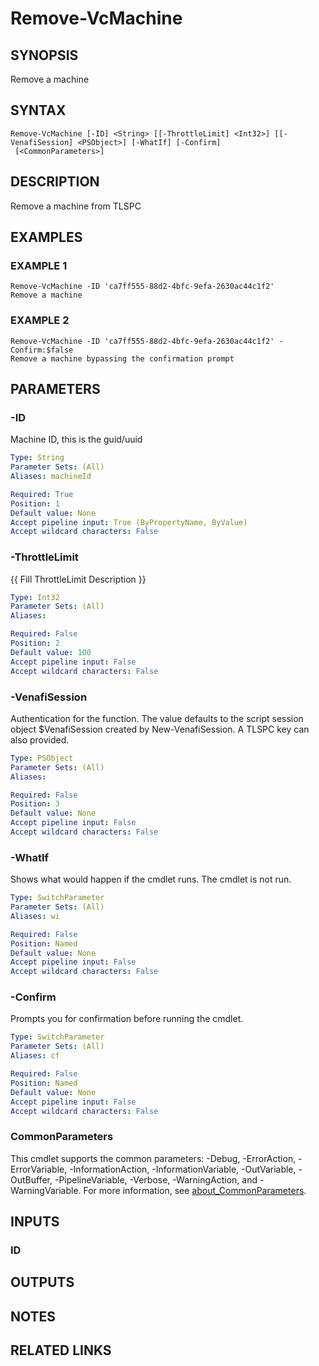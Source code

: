 # Remove-VcMachine

## SYNOPSIS
Remove a machine

## SYNTAX

```
Remove-VcMachine [-ID] <String> [[-ThrottleLimit] <Int32>] [[-VenafiSession] <PSObject>] [-WhatIf] [-Confirm]
 [<CommonParameters>]
```

## DESCRIPTION
Remove a machine from TLSPC

## EXAMPLES

### EXAMPLE 1
```
Remove-VcMachine -ID 'ca7ff555-88d2-4bfc-9efa-2630ac44c1f2'
Remove a machine
```

### EXAMPLE 2
```
Remove-VcMachine -ID 'ca7ff555-88d2-4bfc-9efa-2630ac44c1f2' -Confirm:$false
Remove a machine bypassing the confirmation prompt
```

## PARAMETERS

### -ID
Machine ID, this is the guid/uuid

```yaml
Type: String
Parameter Sets: (All)
Aliases: machineId

Required: True
Position: 1
Default value: None
Accept pipeline input: True (ByPropertyName, ByValue)
Accept wildcard characters: False
```

### -ThrottleLimit
{{ Fill ThrottleLimit Description }}

```yaml
Type: Int32
Parameter Sets: (All)
Aliases:

Required: False
Position: 2
Default value: 100
Accept pipeline input: False
Accept wildcard characters: False
```

### -VenafiSession
Authentication for the function.
The value defaults to the script session object $VenafiSession created by New-VenafiSession.
A TLSPC key can also provided.

```yaml
Type: PSObject
Parameter Sets: (All)
Aliases:

Required: False
Position: 3
Default value: None
Accept pipeline input: False
Accept wildcard characters: False
```

### -WhatIf
Shows what would happen if the cmdlet runs.
The cmdlet is not run.

```yaml
Type: SwitchParameter
Parameter Sets: (All)
Aliases: wi

Required: False
Position: Named
Default value: None
Accept pipeline input: False
Accept wildcard characters: False
```

### -Confirm
Prompts you for confirmation before running the cmdlet.

```yaml
Type: SwitchParameter
Parameter Sets: (All)
Aliases: cf

Required: False
Position: Named
Default value: None
Accept pipeline input: False
Accept wildcard characters: False
```

### CommonParameters
This cmdlet supports the common parameters: -Debug, -ErrorAction, -ErrorVariable, -InformationAction, -InformationVariable, -OutVariable, -OutBuffer, -PipelineVariable, -Verbose, -WarningAction, and -WarningVariable. For more information, see [about_CommonParameters](http://go.microsoft.com/fwlink/?LinkID=113216).

## INPUTS

### ID
## OUTPUTS

## NOTES

## RELATED LINKS
